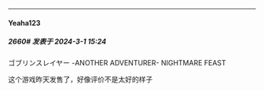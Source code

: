 ﻿
*****

####  Yeaha123  
##### 2660#       发表于 2024-3-1 15:24

ゴブリンスレイヤー -ANOTHER ADVENTURER- NIGHTMARE FEAST

这个游戏昨天发售了，好像评价不是太好的样子

